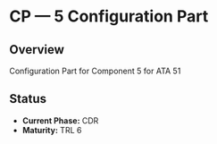 # CP — 5 Configuration Part

## Overview
Configuration Part for Component 5 for ATA 51

## Status
- **Current Phase:** CDR
- **Maturity:** TRL 6
